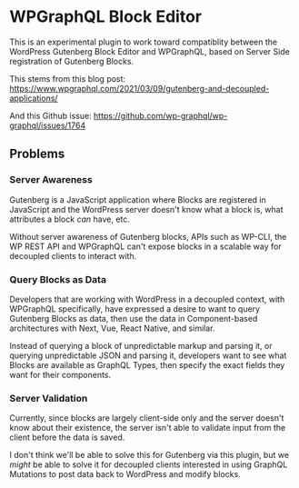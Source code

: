 # WPGraphQL Block Editor

This is an experimental plugin to work toward compatiblity between the WordPress Gutenberg Block 
Editor and WPGraphQL, based on Server Side registration of Gutenberg Blocks.

This stems from this blog post: https://www.wpgraphql.com/2021/03/09/gutenberg-and-decoupled-applications/

And this Github issue: https://github.com/wp-graphql/wp-graphql/issues/1764

## Problems

### Server Awareness
Gutenberg is a JavaScript application where Blocks are registered in JavaScript and the WordPress
server doesn't know what a block is, what attributes a block _can_ have, etc. 

Without server awareness of Gutenberg blocks, APIs such as WP-CLI, the WP REST API and WPGraphQL can't
expose blocks in a scalable way for decoupled clients to interact with. 

### Query Blocks as Data
Developers that are working with WordPress in a decoupled context, with WPGraphQL specifically, have
expressed a desire to want to query Gutenberg Blocks as data, then use the data in Component-based
architectures with Next, Vue, React Native, and similar. 

Instead of querying a block of unpredictable markup and parsing it, or querying unpredictable JSON and parsing it, 
developers want to see what Blocks are available as GraphQL Types, then specify the exact fields
they want for their components.

### Server Validation

Currently, since blocks are largely client-side only and the server doesn't know about their existence, 
the server isn't able to validate input from the client before the data is saved. 

I don't think we'll be able to solve this for Gutenberg via this plugin, but we _might_ be able to solve
it for decoupled clients interested in using GraphQL Mutations to post data back to WordPress
and modify blocks.
